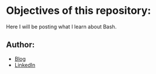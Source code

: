 # Objectives of this repository:

Here I will be posting what I learn about Bash.

## Author:

- [Blog](http://ildaneta.netlify.com/)
- [LinkedIn](https://www.linkedin.com/in/ilda-silva-neta/)
